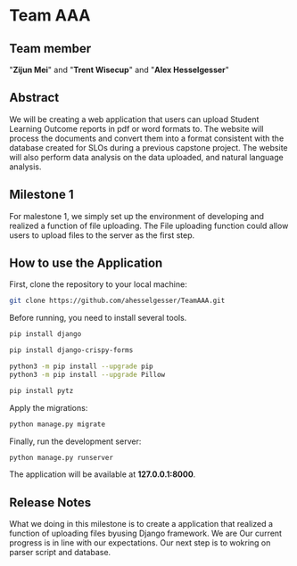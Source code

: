# Team AAA
## Team member
"**Zijun Mei**" and "**Trent Wisecup**" and "**Alex Hesselgesser**"<br />

## Abstract
We will be creating a web application that users can upload Student Learning Outcome reports in pdf or word formats to. The website will process the documents and convert them into a format consistent with the database created for SLOs during a previous capstone project. The website will also perform data analysis on the data uploaded, and natural language analysis.

## Milestone 1 
For malestone 1, we simply set up the environment of developing and realized a function of file uploading. The File uploading function could allow users to upload files to the server as the first step.

## How to use the Application

First, clone the repository to your local machine:

```bash
git clone https://github.com/ahesselgesser/TeamAAA.git
```
Before running, you need to install several tools.

```bash
pip install django

pip install django-crispy-forms

python3 -m pip install --upgrade pip
python3 -m pip install --upgrade Pillow

pip install pytz
```
Apply the migrations:

```bash
python manage.py migrate
```

Finally, run the development server:

```bash
python manage.py runserver
```
The application will be available at **127.0.0.1:8000**.

## Release Notes

What we doing in this milestone is to create a application that realized a function of uploading files byusing Django framework. We are Our current progress is in line with our expectations. Our next step is to wokring on parser script and database.
